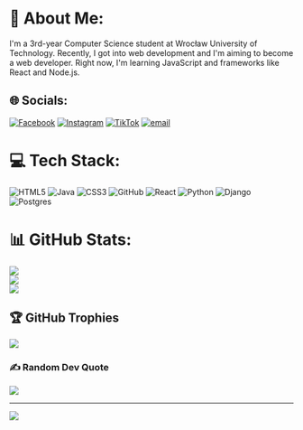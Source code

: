 # 💫 About Me:
I'm a 3rd-year Computer Science student at Wrocław University of Technology. Recently, I got into web development and I'm aiming to become a web developer. Right now, I'm learning JavaScript and frameworks like React and Node.js.


## 🌐 Socials:
[![Facebook](https://img.shields.io/badge/Facebook-%231877F2.svg?logo=Facebook&logoColor=white)](https://facebook.com/https://www.facebook.com/profile.php?id=100021267259557) [![Instagram](https://img.shields.io/badge/Instagram-%23E4405F.svg?logo=Instagram&logoColor=white)](https://instagram.com/https://www.instagram.com/_michalmekal/) [![TikTok](https://img.shields.io/badge/TikTok-%23000000.svg?logo=TikTok&logoColor=white)](https://tiktok.com/@https://www.tiktok.com/@_michalmekal) [![email](https://img.shields.io/badge/Email-D14836?logo=gmail&logoColor=white)](mailto:michalmekal@icloud.com) 

# 💻 Tech Stack:
![HTML5](https://img.shields.io/badge/html5-%23E34F26.svg?style=for-the-badge&logo=html5&logoColor=white) ![Java](https://img.shields.io/badge/java-%23ED8B00.svg?style=for-the-badge&logo=openjdk&logoColor=white) ![CSS3](https://img.shields.io/badge/css3-%231572B6.svg?style=for-the-badge&logo=css3&logoColor=white) ![GitHub](https://img.shields.io/badge/github-%23121011.svg?style=for-the-badge&logo=github&logoColor=white) ![React](https://img.shields.io/badge/react-%2320232a.svg?style=for-the-badge&logo=react&logoColor=%2361DAFB) ![Python](https://img.shields.io/badge/python-3670A0?style=for-the-badge&logo=python&logoColor=ffdd54) ![Django](https://img.shields.io/badge/django-%23092E20.svg?style=for-the-badge&logo=django&logoColor=white) ![Postgres](https://img.shields.io/badge/postgres-%23316192.svg?style=for-the-badge&logo=postgresql&logoColor=white)
# 📊 GitHub Stats:
![](https://github-readme-stats.vercel.app/api?username=majksoon&theme=dark&hide_border=true&include_all_commits=false&count_private=false)<br/>
![](https://nirzak-streak-stats.vercel.app/?user=majksoon&theme=dark&hide_border=true)<br/>
![](https://github-readme-stats.vercel.app/api/top-langs/?username=majksoon&theme=dark&hide_border=true&include_all_commits=false&count_private=false&layout=compact)

## 🏆 GitHub Trophies
![](https://github-profile-trophy.vercel.app/?username=majksoon&theme=radical&no-frame=false&no-bg=true&margin-w=4)

### ✍️ Random Dev Quote
![](https://quotes-github-readme.vercel.app/api?type=horizontal&theme=radical)

---
[![](https://visitcount.itsvg.in/api?id=majksoon&icon=0&color=0)](https://visitcount.itsvg.in)

<!-- Proudly created with GPRM ( https://gprm.itsvg.in ) -->

